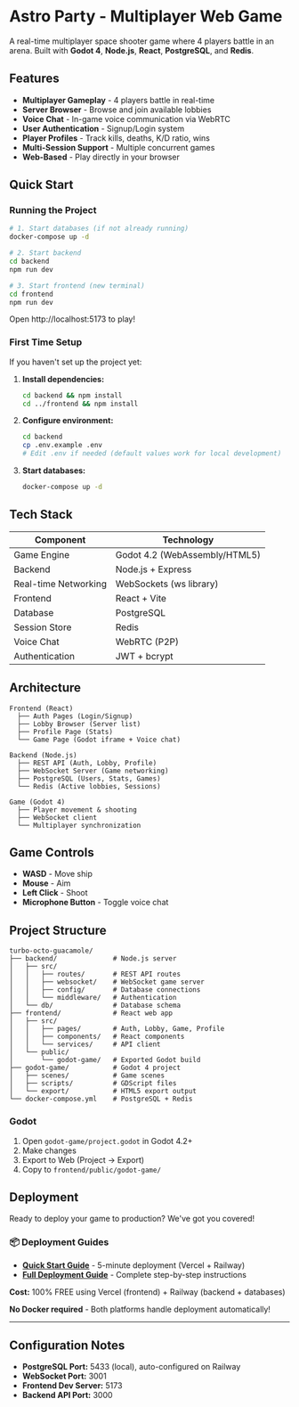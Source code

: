 # Astro Party - Multiplayer Web Game

A real-time multiplayer space shooter game where 4 players battle in an arena. Built with **Godot 4**, **Node.js**, **React**, **PostgreSQL**, and **Redis**.

## Features

- **Multiplayer Gameplay** - 4 players battle in real-time
- **Server Browser** - Browse and join available lobbies
- **Voice Chat** - In-game voice communication via WebRTC
- **User Authentication** - Signup/Login system
- **Player Profiles** - Track kills, deaths, K/D ratio, wins
- **Multi-Session Support** - Multiple concurrent games
- **Web-Based** - Play directly in your browser

## Quick Start

### Running the Project

```bash
# 1. Start databases (if not already running)
docker-compose up -d

# 2. Start backend
cd backend
npm run dev

# 3. Start frontend (new terminal)
cd frontend
npm run dev
```

Open http://localhost:5173 to play!

### First Time Setup

If you haven't set up the project yet:

1. **Install dependencies:**
   ```bash
   cd backend && npm install
   cd ../frontend && npm install
   ```

2. **Configure environment:**
   ```bash
   cd backend
   cp .env.example .env
   # Edit .env if needed (default values work for local development)
   ```

3. **Start databases:**
   ```bash
   docker-compose up -d
   ```

## Tech Stack

| Component | Technology |
|-----------|-----------|
| Game Engine | Godot 4.2 (WebAssembly/HTML5) |
| Backend | Node.js + Express |
| Real-time Networking | WebSockets (ws library) |
| Frontend | React + Vite |
| Database | PostgreSQL |
| Session Store | Redis |
| Voice Chat | WebRTC (P2P) |
| Authentication | JWT + bcrypt |

## Architecture

```
Frontend (React)
  ├── Auth Pages (Login/Signup)
  ├── Lobby Browser (Server list)
  ├── Profile Page (Stats)
  └── Game Page (Godot iframe + Voice chat)

Backend (Node.js)
  ├── REST API (Auth, Lobby, Profile)
  ├── WebSocket Server (Game networking)
  ├── PostgreSQL (Users, Stats, Games)
  └── Redis (Active lobbies, Sessions)

Game (Godot 4)
  ├── Player movement & shooting
  ├── WebSocket client
  └── Multiplayer synchronization
```

## Game Controls

- **WASD** - Move ship
- **Mouse** - Aim
- **Left Click** - Shoot
- **Microphone Button** - Toggle voice chat

## Project Structure

```
turbo-octo-guacamole/
├── backend/              # Node.js server
│   ├── src/
│   │   ├── routes/       # REST API routes
│   │   ├── websocket/    # WebSocket game server
│   │   ├── config/       # Database connections
│   │   └── middleware/   # Authentication
│   └── db/               # Database schema
├── frontend/             # React web app
│   ├── src/
│   │   ├── pages/        # Auth, Lobby, Game, Profile
│   │   ├── components/   # React components
│   │   └── services/     # API client
│   └── public/
│       └── godot-game/   # Exported Godot build
├── godot-game/           # Godot 4 project
│   ├── scenes/           # Game scenes
│   ├── scripts/          # GDScript files
│   └── export/           # HTML5 export output
└── docker-compose.yml    # PostgreSQL + Redis
```

### Godot
1. Open `godot-game/project.godot` in Godot 4.2+
2. Make changes
3. Export to Web (Project → Export)
4. Copy to `frontend/public/godot-game/`

## Deployment

Ready to deploy your game to production? We've got you covered!

### 📦 Deployment Guides

- **[Quick Start Guide](DEPLOYMENT-QUICK-START.md)** - 5-minute deployment (Vercel + Railway)
- **[Full Deployment Guide](DEPLOYMENT.md)** - Complete step-by-step instructions

**Cost:** 100% FREE using Vercel (frontend) + Railway (backend + databases)

**No Docker required** - Both platforms handle deployment automatically!

---

## Configuration Notes

- **PostgreSQL Port:** 5433 (local), auto-configured on Railway
- **WebSocket Port:** 3001
- **Frontend Dev Server:** 5173
- **Backend API Port:** 3000
